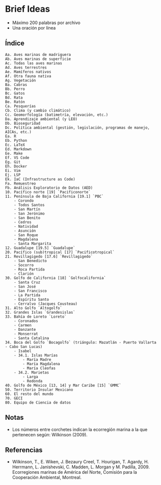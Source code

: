 # Brief Ideas

- Máximo 200 palabras por archivo
- Una oración por línea

## Índice

```
Aa. Aves marinas de madriguera
Ab. Aves marinas de superficie
Ac. Todas las aves marinas
Ad. Aves terrestres
Ae. Mamíferos nativos
Af. Otra fauna nativa
Ag. Vegetación
Ba. Cabras
Bb. Perro
Bc. Gatos
Bd. Rata
Be. Ratón
Ca. Pesquerías
Cb. Clima (y cambio climático)
Cc. Geomorfología (batimetría, elevación, etc.)
Da. Aprendizaje ambiental (y LEO)
Db. Bioseguridad
Dc. Política ambiental (gestión, legislación, programas de manejo, AICAs, etc.)
Ea. R
Eb. Python
Ec. LaTeX
Ed. Markdown
Ee. Make
Ef. VS Code
Eg. Git
Eh. Docker
Ei. Vim
Ej. LSP
Ek. IaC (Infrastructure as Code)
Fa. Remuestreo
Fb. Análisis Exploratorio de Datos (AED)
10. Pacífico norte [19] `Pacificonorte`
11. Península de Baja California [19.1] `PBC`
    - Corondo
    - Todos Santos
    - San Martín
    - San Jerónimo
    - San Benito
    - Cedros
    - Natividad
    - Asunción
    - San Roque
    - Magdalena
    - Santa Margarita
12. Guadalupe [19.5] `Guadalupe`
20. Pacífico (sub)tropical [17] `Pacificotropical`
21. Revillagigedo [17.6] `Revillagigedo`
    - San Benedicto
    - Socorro
    - Roca Partida
    - Clarión
30. Golfo de California [18] `Golfocalifornia`
    - Santa Cruz
    - San José
    - San Francisco
    - La Partida
    - Espíritu Santo
    - Cerralvo (Jacques Cousteau)
31. Alto Golfo `Altogolfo`
32. Grandes Islas `Grandesislas`
33. Bahía de Loreto `Loreto`
    - Coronados
    - Carmen
    - Danzante
    - Monserrat
    - Santa Catalina
34. Boca del Golfo `Bocagolfo` (triángulo: Mazatlán - Puerto Vallarta - Cabo San Lucas)
    - Isabel
    - 34.1. Islas Marías
        - María Madre
        - María Magdalena
        - María Cleofas
    - 34.2. Marietas
        - Larga
        - Redonda
40. Golfo de México [13, 14] y Mar Caribe [15] `GMMC`
50. Territorio Insular Mexicano
60. El resto del mundo
70. GECI
80. Equipo de Ciencia de datos
```

## Notas

- Los números entre corchetes indican la ecorregión marina a la que pertenecen según: Wilkinson (2009).

## Referencias

- Wilkinson, T., E. Wiken, J. Bezaury Creel, T. Hourigan, T. Agardy, H. Herrmann, L. Janishevski, C. Madden, L. Morgan y M. Padilla, 2009. Ecorregiones marinas de América del Norte, Comisión para la Cooperación Ambiental, Montreal.
